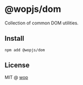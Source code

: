 # @wopjs/dom

<!-- [![Docs](https://www.paka.dev/badges/v0/cute.svg)](https://www.paka.dev/npm/@wopjs/dom) -->

Collection of common DOM utilities.

## Install

```
npm add @wopjs/dom
```

## License

MIT @ [wop](https://github.com/wopjs)
